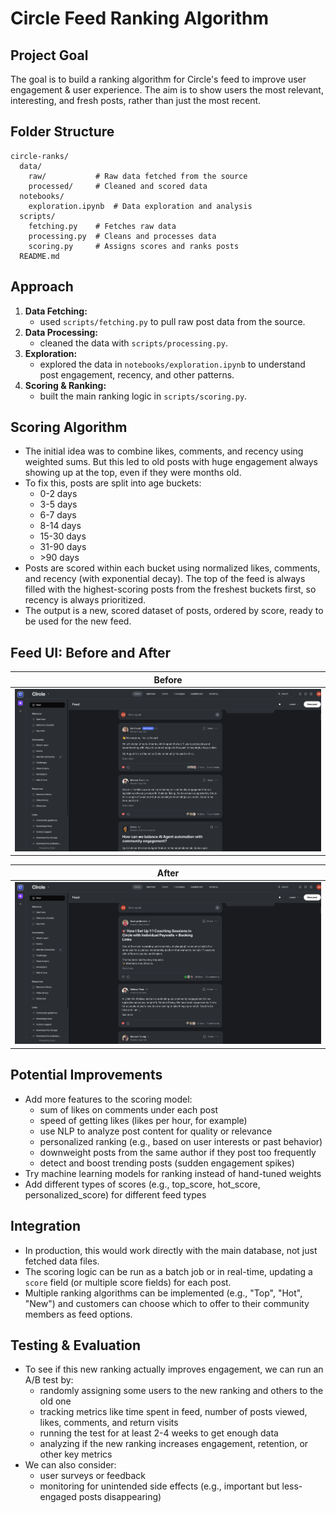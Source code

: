 # Circle Feed Ranking Algorithm

## Project Goal
The goal is to build a ranking algorithm for Circle's feed to improve user engagement & user experience. The aim is to show users the most relevant, interesting, and fresh posts, rather than just the most recent.

## Folder Structure
```
circle-ranks/
  data/
    raw/           # Raw data fetched from the source
    processed/     # Cleaned and scored data
  notebooks/
    exploration.ipynb  # Data exploration and analysis
  scripts/
    fetching.py    # Fetches raw data
    processing.py  # Cleans and processes data
    scoring.py     # Assigns scores and ranks posts
  README.md
```

## Approach
1. **Data Fetching:**
   - used `scripts/fetching.py` to pull raw post data from the source.
2. **Data Processing:**
   - cleaned the data with `scripts/processing.py`.
3. **Exploration:**
   - explored the data in `notebooks/exploration.ipynb` to understand post engagement, recency, and other patterns.
4. **Scoring & Ranking:**
   - built the main ranking logic in `scripts/scoring.py`.

## Scoring Algorithm
- The initial idea was to combine likes, comments, and recency using weighted sums. But this led to old posts with huge engagement always showing up at the top, even if they were months old.
- To fix this, posts are split into age buckets:
  - 0-2 days
  - 3-5 days
  - 6-7 days
  - 8-14 days
  - 15-30 days
  - 31-90 days
  - \>90 days
- Posts are scored within each bucket using normalized likes, comments, and recency (with exponential decay). The top of the feed is always filled with the highest-scoring posts from the freshest buckets first, so recency is always prioritized.
- The output is a new, scored dataset of posts, ordered by score, ready to be used for the new feed.

## Feed UI: Before and After

| Before |
|--------|
| ![Before](images/feed-before.png) |

| After |
|--------|
| ![After](images/feed-after.png) |

## Potential Improvements
- Add more features to the scoring model:
  - sum of likes on comments under each post
  - speed of getting likes (likes per hour, for example)
  - use NLP to analyze post content for quality or relevance
  - personalized ranking (e.g., based on user interests or past behavior)
  - downweight posts from the same author if they post too frequently
  - detect and boost trending posts (sudden engagement spikes)
- Try machine learning models for ranking instead of hand-tuned weights
- Add different types of scores (e.g., top_score, hot_score, personalized_score) for different feed types

## Integration
- In production, this would work directly with the main database, not just fetched data files.
- The scoring logic can be run as a batch job or in real-time, updating a `score` field (or multiple score fields) for each post.
- Multiple ranking algorithms can be implemented (e.g., "Top", "Hot", "New") and customers can choose which to offer to their community members as feed options.

## Testing & Evaluation
- To see if this new ranking actually improves engagement, we can run an A/B test by:
  - randomly assigning some users to the new ranking and others to the old one
  - tracking metrics like time spent in feed, number of posts viewed, likes, comments, and return visits
  - running the test for at least 2-4 weeks to get enough data
  - analyzing if the new ranking increases engagement, retention, or other key metrics
- We can also consider:
  - user surveys or feedback
  - monitoring for unintended side effects (e.g., important but less-engaged posts disappearing)